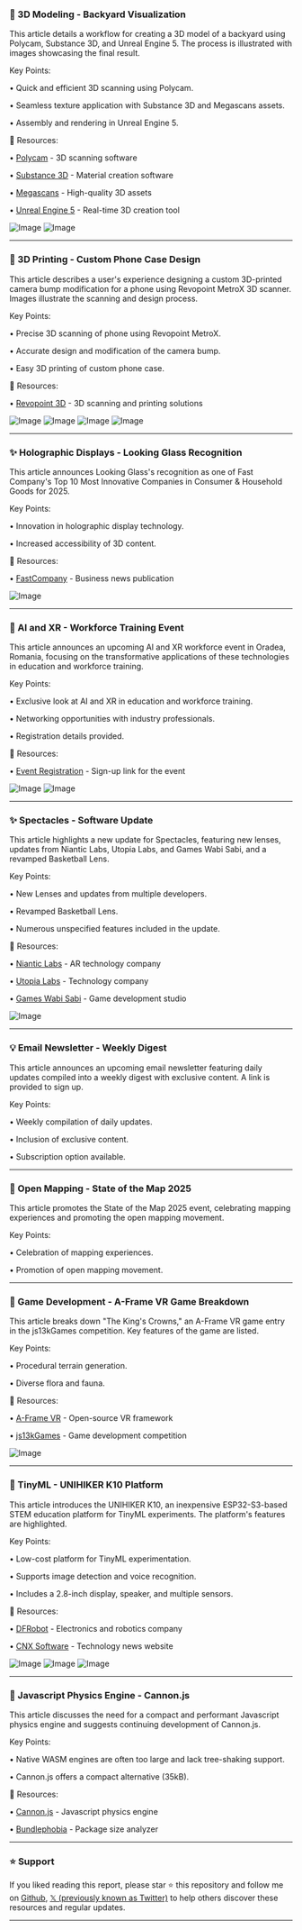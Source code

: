 ### 🚀 3D Modeling - Backyard Visualization

This article details a workflow for creating a 3D model of a backyard using Polycam, Substance 3D, and Unreal Engine 5.  The process is illustrated with images showcasing the final result.

Key Points:

• Quick and efficient 3D scanning using Polycam.

• Seamless texture application with Substance 3D and Megascans assets.


• Assembly and rendering in Unreal Engine 5.


🔗 Resources:

• [Polycam](https://x.com/Polycam3D) - 3D scanning software

• [Substance 3D](https://x.com/Substance3D) -  Material creation software

• [Megascans](https://x.com/hashtag/megascans?src=hashtag_click) - High-quality 3D assets

• [Unreal Engine 5](https://x.com/hashtag/UE5?src=hashtag_click) - Real-time 3D creation tool

![Image](https://pbs.twimg.com/media/GmQe6P4XcAEKdbh?format=jpg&name=small)
![Image](https://pbs.twimg.com/media/GmQe6QGXkAALD3X?format=jpg&name=small)


---
### 🤖 3D Printing - Custom Phone Case Design

This article describes a user's experience designing a custom 3D-printed camera bump modification for a phone using Revopoint MetroX 3D scanner. Images illustrate the scanning and design process.

Key Points:

• Precise 3D scanning of phone using Revopoint MetroX.

• Accurate design and modification of the camera bump.

• Easy 3D printing of custom phone case.


🔗 Resources:

• [Revopoint 3D](https://x.com/Revopoint3d) - 3D scanning and printing solutions


![Image](https://pbs.twimg.com/media/GmVS-fIagAANkeu?format=jpg&name=360x360)
![Image](https://pbs.twimg.com/media/GmVS-uFWwAAnDwa?format=jpg&name=360x360)
![Image](https://pbs.twimg.com/media/GmVS_B7WoAAVlhJ?format=jpg&name=360x360)
![Image](https://pbs.twimg.com/media/GmVS_RdWYAAYrF7?format=jpg&name=360x360)


---
### ✨ Holographic Displays - Looking Glass Recognition

This article announces Looking Glass's recognition as one of Fast Company's Top 10 Most Innovative Companies in Consumer & Household Goods for 2025.

Key Points:

•  Innovation in holographic display technology.

• Increased accessibility of 3D content.


🔗 Resources:

• [FastCompany](https://x.com/FastCompany) - Business news publication

![Image](https://pbs.twimg.com/media/GmVQja6XMAAwrlJ?format=jpg&name=small)


---
### 🤖 AI and XR - Workforce Training Event

This article announces an upcoming AI and XR workforce event in Oradea, Romania, focusing on the transformative applications of these technologies in education and workforce training.

Key Points:

• Exclusive look at AI and XR in education and workforce training.

• Networking opportunities with industry professionals.


•  Registration details provided.


🔗 Resources:

• [Event Registration](https://ow.ly/ZCSG50ViL5x) -  Sign-up link for the event

![Image](https://pbs.twimg.com/media/GmQ7n21aoAA8f2O?format=png&name=small)
![Image](https://pbs.twimg.com/media/GmQ7nu1WQAAOBxH?format=png&name=small)


---
### ✨ Spectacles - Software Update

This article highlights a new update for Spectacles, featuring new lenses, updates from Niantic Labs, Utopia Labs, and Games Wabi Sabi, and a revamped Basketball Lens.

Key Points:

• New Lenses and updates from multiple developers.

• Revamped Basketball Lens.

• Numerous unspecified features included in the update.


🔗 Resources:

• [Niantic Labs](https://x.com/NianticLabs) - AR technology company

• [Utopia Labs](https://x.com/utopialabs_) -  Technology company

• [Games Wabi Sabi](https://x.com/GamesWabisabi) - Game development studio

![Image](https://pbs.twimg.com/ext_tw_video_thumb/1901708562063368192/pu/img/0ZZChmFioXH_KAas.jpg)


---
### 💡 Email Newsletter - Weekly Digest

This article announces an upcoming email newsletter featuring daily updates compiled into a weekly digest with exclusive content.  A link is provided to sign up.

Key Points:

• Weekly compilation of daily updates.


• Inclusion of exclusive content.


•  Subscription option available.



---
### 🤖 Open Mapping - State of the Map 2025

This article promotes the State of the Map 2025 event, celebrating mapping experiences and promoting the open mapping movement.

Key Points:

• Celebration of mapping experiences.

•  Promotion of open mapping movement.



---
### 🤖 Game Development - A-Frame VR Game Breakdown

This article breaks down "The King's Crowns," an A-Frame VR game entry in the js13kGames competition.  Key features of the game are listed.


Key Points:

• Procedural terrain generation.

• Diverse flora and fauna.



🔗 Resources:

• [A-Frame VR](https://x.com/aframevr) - Open-source VR framework

• [js13kGames](https://x.com/js13kGames) - Game development competition

![Image](https://pbs.twimg.com/ext_tw_video_thumb/1901446947459710976/pu/img/f7ckynBOmk6Zi2a_.jpg)


---
### 🤖 TinyML - UNIHIKER K10 Platform

This article introduces the UNIHIKER K10, an inexpensive ESP32-S3-based STEM education platform for TinyML experiments.  The platform's features are highlighted.

Key Points:

• Low-cost platform for TinyML experimentation.

• Supports image detection and voice recognition.


• Includes a 2.8-inch display, speaker, and multiple sensors.


🔗 Resources:

• [DFRobot](https://x.com/dfrobotcn) - Electronics and robotics company

• [CNX Software](https://x.com/cnxsoft) -  Technology news website

![Image](https://pbs.twimg.com/media/Gl_l8j1agAAvs1B?format=jpg&name=small)
![Image](https://pbs.twimg.com/media/Gl_l8jzaIAAQj-G?format=jpg&name=small)
![Image](https://pbs.twimg.com/media/Gl_l8jyaQAA5vJo?format=jpg&name=small)


---
### 🤖 Javascript Physics Engine - Cannon.js

This article discusses the need for a compact and performant Javascript physics engine and suggests continuing development of Cannon.js.

Key Points:

•  Native WASM engines are often too large and lack tree-shaking support.

• Cannon.js offers a compact alternative (35kB).


🔗 Resources:

• [Cannon.js](https://schteppe.github.io/cannon.js/) - Javascript physics engine

• [Bundlephobia](https://bundlephobia.com/package/cannon@0.6.2) - Package size analyzer


---

### ⭐️ Support

If you liked reading this report, please star ⭐️ this repository and follow me on [Github](https://github.com/Drix10), [𝕏 (previously known as Twitter)](https://x.com/DRIX_10_) to help others discover these resources and regular updates.

---